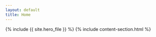 ```yaml
---
layout: default
title: Home
---
```

{% include {{ site.hero_file }} %}
{% include content-section.html %}
